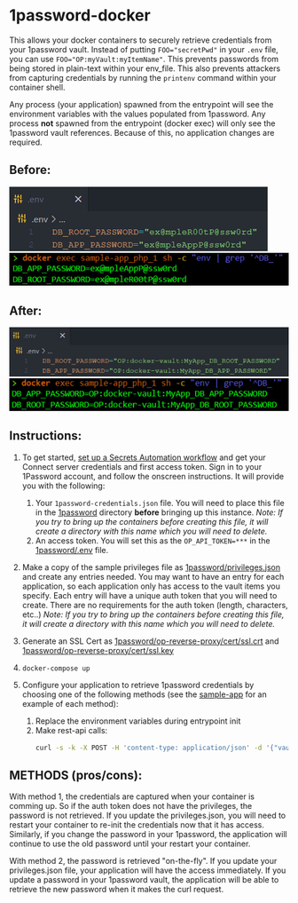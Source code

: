 # 1password-docker

This allows your docker containers to securely retrieve credentials from your 1password vault.  Instead of putting `FOO="secretPwd"` in your `.env` file, you can use `FOO="OP:myVault:myItemName"`. This prevents passwords from being stored in plain-text within your env_file.  This also prevents attackers from capturing credentials by running the `printenv` command within your container shell. 

Any process (your application) spawned from the entrypoint will see the environment variables with the values populated from 1password. Any process **not** spawned from the entrypoint (docker exec) will only see the 1password vault references. Because of this, no application changes are required.

## Before:
![Alt text](/sample-app/screenshots/1a.jpg?raw=true)
![Alt text](/sample-app/screenshots/1b.jpg?raw=true)

## After:
![Alt text](/sample-app/screenshots/2a.jpg?raw=true)
![Alt text](/sample-app/screenshots/2b.jpg?raw=true)


## Instructions:

1. To get started, [set up a Secrets Automation workflow](https://start.1password.com/integrations/connect) and get your Connect server credentials and first access token. Sign in to your 1Password account, and follow the onscreen instructions. It will provide you with the following:
	1. Your `1password-credentials.json` file. You will need to place this file in the [1password](./1password) directory **before** bringing up this instance. *Note: If you try to bring up the containers before creating this file, it will create a directory with this name which you will need to delete.*
	1. An access token. You will set this as the `OP_API_TOKEN=***` in the [1password/.env](./1password/.env) file.

1. Make a copy of the sample privileges file as [1password/privileges.json](./1password/privileges.json) and create any entries needed. You may want to have an entry for each application, so each application only has access to the vault items you specify. Each entry will have a unique auth token that you will need to create.  There are no requirements for the auth token (length, characters, etc..) *Note: If you try to bring up the containers before creating this file, it will create a directory with this name which you will need to delete.*

1. Generate an SSL Cert as [1password/op-reverse-proxy/cert/ssl.crt](1password/op-reverse-proxy/cert/ssl.crt) and [1password/op-reverse-proxy/cert/ssl.key](1password/op-reverse-proxy/cert/ssl.key)

1. `docker-compose up`

1. Configure your application to retrieve 1password credentials by choosing one of the following methods (see the [sample-app](./sample-app) for an example of each method):
	1. Replace the environment variables during entrypoint init
	1. Make rest-api calls:
		```bash
		curl -s -k -X POST -H 'content-type: application/json' -d '{"vault_name": "myVault","item_title": "myItemName","auth": "privilegesEntryAuth"}' "https://ipOfOpInstanceServer/get-password"
		```


## METHODS (pros/cons):

With method 1, the credentials are captured when your container is comming up. So if the auth token does not have the privileges, the password is not retrieved. If you update the privileges.json, you will need to restart your container to re-init the credentials now that it has access.  Similarly, if you change the password in your 1password, the application will continue to use the old password until your restart your container.

With method 2, the password is retrieved "on-the-fly".  If you update your privileges.json file, your application will have the access immediately.  If you update a password in your 1password vault, the application will be able to retrieve the new password when it makes the curl request.
